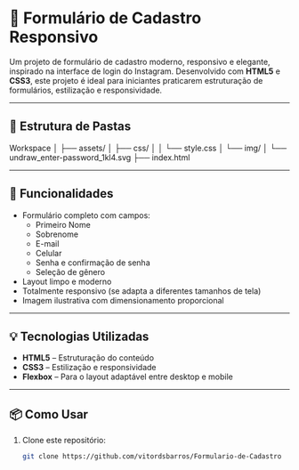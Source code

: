 # 📝 Formulário de Cadastro Responsivo

Um projeto de formulário de cadastro moderno, responsivo e elegante, inspirado na interface de login do Instagram. Desenvolvido com **HTML5** e **CSS3**, este projeto é ideal para iniciantes praticarem estruturação de formulários, estilização e responsividade.

---

## 📁 Estrutura de Pastas

Workspace
│
├── assets/
│ ├── css/
│ │ └── style.css
│ └── img/
│ └── undraw_enter-password_1kl4.svg
├── index.html

---

## 🚀 Funcionalidades

- Formulário completo com campos:
  - Primeiro Nome
  - Sobrenome
  - E-mail
  - Celular
  - Senha e confirmação de senha
  - Seleção de gênero
- Layout limpo e moderno
- Totalmente responsivo (se adapta a diferentes tamanhos de tela)
- Imagem ilustrativa com dimensionamento proporcional

---

## 💡 Tecnologias Utilizadas

- **HTML5** – Estruturação do conteúdo
- **CSS3** – Estilização e responsividade
- **Flexbox** – Para o layout adaptável entre desktop e mobile

---

## 📦 Como Usar

1. Clone este repositório:
   ```bash
   git clone https://github.com/vitordsbarros/Formulario-de-Cadastro
